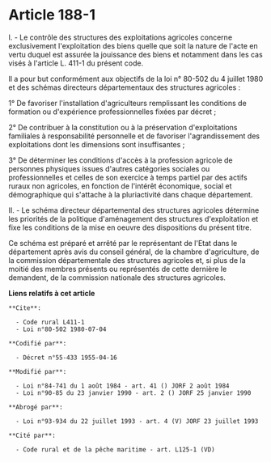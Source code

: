 # Article 188-1

I. - Le contrôle des structures des exploitations agricoles concerne exclusivement l'exploitation des biens quelle que soit
la nature de l'acte en vertu duquel est assurée la jouissance des biens et notamment dans les cas visés à l'article L. 411-1
du présent code.

Il a pour but conformément aux objectifs de la loi n° 80-502 du 4 juillet 1980 et des schémas directeurs départementaux des
structures agricoles :

1° De favoriser l'installation d'agriculteurs remplissant les conditions de formation ou d'expérience professionnelles fixées
par décret ;

2° De contribuer à la constitution ou à la préservation d'exploitations familiales à responsabilité personnelle et de
favoriser l'agrandissement des exploitations dont les dimensions sont insuffisantes ;

3° De déterminer les conditions d'accès à la profession agricole de personnes physiques issues d'autres catégories sociales
ou professionnelles et celles de son exercice à temps partiel par des actifs ruraux non agricoles, en fonction de l'intérêt
économique, social et démographique qui s'attache à la pluriactivité dans chaque département.

II. - Le schéma directeur départemental des structures agricoles détermine les priorités de la politique d'aménagement des
structures d'exploitation et fixe les conditions de la mise en oeuvre des dispositions du présent titre.

Ce schéma est préparé et arrêté par le représentant de l'Etat dans le département après avis du conseil général, de la
chambre d'agriculture, de la commission départementale des structures agricoles et, si plus de la moitié des membres présents
ou représentés de cette dernière le demandent, de la commission nationale des structures agricoles.

**Liens relatifs à cet article**

	**Cite**:

	  - Code rural L411-1
	  - Loi n°80-502 1980-07-04

	**Codifié par**:

	  - Décret n°55-433 1955-04-16

	**Modifié par**:

	  - Loi n°84-741 du 1 août 1984 - art. 41 () JORF 2 août 1984
	  - Loi n°90-85 du 23 janvier 1990 - art. 2 () JORF 25 janvier 1990

	**Abrogé par**:

	  - Loi n°93-934 du 22 juillet 1993 - art. 4 (V) JORF 23 juillet 1993

	**Cité par**:

	  - Code rural et de la pêche maritime - art. L125-1 (VD)
